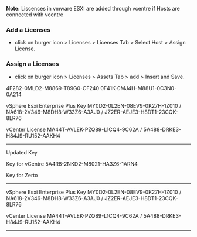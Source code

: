 **Note:** Liscences in vmware ESXI are added through vcentre if Hosts are connected with vcentre

### Add a Licenses
- click on burger icon > Licenses >  Licenses Tab > Select Host > Assign License.

### Assign a Licenses
- click on burger icon > Licenses >  Assets Tab > add > Insert and Save.

4F282-0MLD2-M8869-T89G0-CF240
0F41K-0MJ4H-M88U1-0C3N0-0A214

vSphere Esxi Enterprise Plus Key MY0D2-0L2EN-08EV9-0K27H-1Z010   /   NA618-2V346-M8DH8-W33Z6-A3AJ0   /   JZ2ER-AEJE3-H8DT1-23CQK-8LR76

vCenter License MA44T-AVLEK-PZQ89-L1CQ4-9C62A   /   5A488-DRKE3-H84J9-RU152-AAKH4

---

Updated Key

Key for vCentre 
5A4R8-2NKD2-M8021-HA3Z6-1ARN4

Key for Zerto

---

vSphere Esxi Enterprise Plus Key MY0D2-0L2EN-08EV9-0K27H-1Z010   /   NA618-2V346-M8DH8-W33Z6-A3AJ0   /   JZ2ER-AEJE3-H8DT1-23CQK-8LR76

vCenter License MA44T-AVLEK-PZQ89-L1CQ4-9C62A   /   5A488-DRKE3-H84J9-RU152-AAKH4

---
